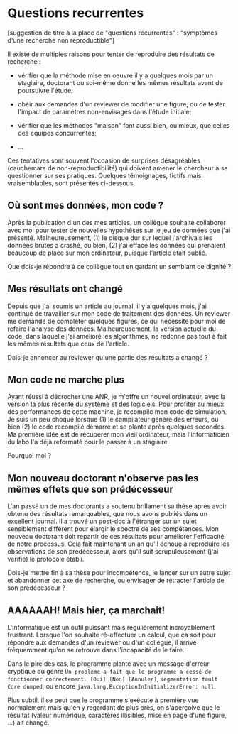# Questions recurrentes

[suggestion de titre à la place de "questions récurrentes" : "symptômes d'une recherche non reproductible"]

Il existe de multiples raisons pour tenter de reproduire des résultats de recherche :

* vérifier que la méthode mise en oeuvre il y a quelques mois par un stagiaire, 
doctorant ou soi-même donne les mêmes résultats avant de poursuivre l'étude;

* obéir aux demandes d'un reviewer de modifier une figure, ou de tester l'impact
de paramètres non-envisagés dans l'étude initiale;

* vérifier que les méthodes "maison" font aussi bien, ou mieux, que celles des
équipes concurrentes;

* ...

Ces tentatives sont souvent l'occasion de surprises désagréables 
(cauchemars de non-reproductibilité) qui doivent amener le chercheur
à se questionner sur ses pratiques. 
Quelques témoignages, fictifs mais vraisemblables, sont présentés ci-dessous.

## Où sont mes données, mon code ?

Après la publication d'un des mes articles, un collègue souhaite collaborer 
avec moi pour tester de nouvelles hypothèses sur le jeu de données 
que j'ai présenté. Malheureusement, (1) le disque dur sur lequel 
j'archivais les données brutes a crashé, ou bien, (2) j'ai effacé 
les données qui prenaient beaucoup de place sur mon ordinateur, 
puisque l'article était publié. 

Que dois-je répondre à ce collègue tout en gardant un semblant de dignité ?

## Mes résultats ont changé

Depuis que j'ai soumis un article au journal, il y a quelques mois,
j'ai continué de travailler sur mon code de traitement des données.
Un reviewer me demande de compléter quelques figures, ce qui
nécessite pour moi de refaire l'analyse des données. 
Malheureusement, la  version actuelle du code, dans laquelle 
j'ai amélioré les algorithmes, ne redonne pas tout à fait 
les mêmes résultats que ceux de l'article.

Dois-je annoncer au reviewer qu'une partie des résultats a changé ?
    
## Mon code ne marche plus

Ayant réussi à décrocher une ANR, je m'offre un nouvel ordinateur,
avec la version la plus récente du système et des logiciels. 
Pour profiter au mieux des performances de cette machine, je 
recompile mon code de simulation. Je suis un peu choqué lorsque 
(1) le compilateur génère des erreurs, ou bien 
(2) le code recompilé démarre et se plante après quelques secondes. 
Ma première idée est de récupérer mon vieil ordinateur, mais 
l'informaticien du labo l'a déjà reformaté pour le
passer à un stagiaire. 

Pourquoi moi ?

## Mon nouveau doctorant n'observe pas les mêmes effets que son prédécesseur

L'an passé un de mes doctorants a soutenu brillament sa thèse après
avoir obtenu des résultats remarquables, que nous avons publiés dans 
un excellent journal. Il a trouvé un post-doc à l'étranger sur un sujet
sensiblement différent pour élargir le spectre de ses compétences.
Mon nouveau doctorant doit repartir de ces résultats pour améliorer 
l'efficacité de notre processus.
Cela fait maintenant un an qu'il échoue à reproduire les observations 
de son prédécesseur, alors qu'il suit scrupuleusement (j'ai vérifié)
le protocole établi.  

Dois-je mettre fin à sa thèse pour incompétence, le lancer sur un 
autre sujet et abandonner cet axe de recherche, ou envisager de 
rétracter l'article de son prédécesseur ?

## AAAAAAH! Mais hier, ça marchait!

L'informatique est un outil puissant mais régulièrement incroyablement
frustrant. Lorsque l'on souhaite ré-effectuer un calcul, que ça soit
pour répondre aux demandes d'un reviewer ou d'un collègue, il arrive
fréquemment qu'on se retrouve dans l'incapacité de le faire.

Dans le pire des cas, le programme plante avec un message d'erreur
cryptique du genre `Un problème a fait que le programme a cessé de
fonctionner correctement. [Oui] [Non] [Annuler]`, `segmentation fault
Core dumped`, ou encore `java.lang.ExceptionInInitializerError: null`.

Plus subtil, il se peut que le programme s'exécute à première vue
normalement mais qu'en y regardant de plus près, on s'aperçoive que
le résultat (valeur numérique, caractères illisibles, mise en page
d'une figure, ...) ait changé.
